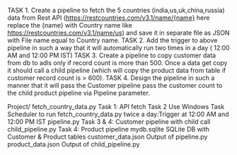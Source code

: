 TASK 1. Create a pipeline to fetch the 5 countries (india,us,uk,china,russia) data from Rest API (https://restcountries.com/v3.1/name/{name} here replace the {name} with Country name like https://restcountries.com/v3.1/name/us) and save it in separate file as JSON with File name equal to Country name.
TASK 2. Add the trigger to above pipeline in such a way that it will automatically run two times in a day ( 12:00 AM and 12:00 PM IST) 
TASK 3. Create a pipeline to copy customer data from db to adls only if record count is more than 500. Once a data get copy it should call a child pipeline (which will copy the product data from table if customer record count is > 600). 
TASK 4. Design the pipeline in such a manner that it will pass the Customer pipeline pass the customer count to the child product pipeline via Pipeline parameter.


Project/
fetch_country_data.py  Task 1: API fetch
Task 2 Use Windows Task Scheduler to run fetch_country_data.py twice a day:Trigger at 12:00 AM and 12:00 PM IST
pipeline.py  Task 3 & 4: Customer pipeline with child call
child_pipeline.py  Task 4: Product pipeline
mydb.sqlite  SQLite DB with Customer & Product tables
customer_data.json  Output of pipeline.py
product_data.json  Output of child_pipeline.py
